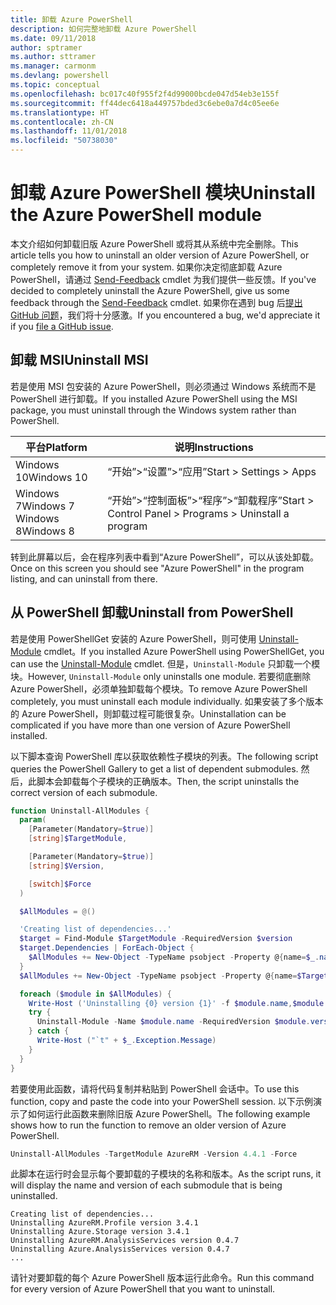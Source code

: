 ```yaml
---
title: 卸载 Azure PowerShell
description: 如何完整地卸载 Azure PowerShell
ms.date: 09/11/2018
author: sptramer
ms.author: sttramer
ms.manager: carmonm
ms.devlang: powershell
ms.topic: conceptual
ms.openlocfilehash: bc017c40f955f2f4d99000bcde047d54eb3e155f
ms.sourcegitcommit: ff44dec6418a449757bded3c6ebe0a7d4c05ee6e
ms.translationtype: HT
ms.contentlocale: zh-CN
ms.lasthandoff: 11/01/2018
ms.locfileid: "50738030"
---
```

# <a name="uninstall-the-azure-powershell-module"></a><span data-ttu-id="c4004-103">卸载 Azure PowerShell 模块</span><span class="sxs-lookup"><span data-stu-id="c4004-103">Uninstall the Azure PowerShell module</span></span>

<span data-ttu-id="c4004-104">本文介绍如何卸载旧版 Azure PowerShell 或将其从系统中完全删除。</span><span class="sxs-lookup"><span data-stu-id="c4004-104">This article tells you how to uninstall an older version of Azure PowerShell, or completely remove it from your system.</span></span> <span data-ttu-id="c4004-105">如果你决定彻底卸载 Azure PowerShell，请通过 [Send-Feedback](/powershell/module/azurerm.profile/send-feedback) cmdlet 为我们提供一些反馈。</span><span class="sxs-lookup"><span data-stu-id="c4004-105">If you've decided to completely uninstall the Azure PowerShell, give us some feedback through the [Send-Feedback](/powershell/module/azurerm.profile/send-feedback) cmdlet.</span></span>
<span data-ttu-id="c4004-106">如果你在遇到 bug 后[提出 GitHub 问题](https://github.com/azure/azure-powershell/issues)，我们将十分感激。</span><span class="sxs-lookup"><span data-stu-id="c4004-106">If you encountered a bug, we'd appreciate it if you [file a GitHub issue](https://github.com/azure/azure-powershell/issues).</span></span>

## <a name="uninstall-msi"></a><span data-ttu-id="c4004-107">卸载 MSI</span><span class="sxs-lookup"><span data-stu-id="c4004-107">Uninstall MSI</span></span>

<span data-ttu-id="c4004-108">若是使用 MSI 包安装的 Azure PowerShell，则必须通过 Windows 系统而不是 PowerShell 进行卸载。</span><span class="sxs-lookup"><span data-stu-id="c4004-108">If you installed Azure PowerShell using the MSI package, you must uninstall through the Windows system rather than PowerShell.</span></span>

| <span data-ttu-id="c4004-109">平台</span><span class="sxs-lookup"><span data-stu-id="c4004-109">Platform</span></span> | <span data-ttu-id="c4004-110">说明</span><span class="sxs-lookup"><span data-stu-id="c4004-110">Instructions</span></span> |
|----------|--------------|
| <span data-ttu-id="c4004-111">Windows 10</span><span class="sxs-lookup"><span data-stu-id="c4004-111">Windows 10</span></span> | <span data-ttu-id="c4004-112">“开始”>“设置”>“应用”</span><span class="sxs-lookup"><span data-stu-id="c4004-112">Start > Settings > Apps</span></span> |
| <span data-ttu-id="c4004-113">Windows 7</span><span class="sxs-lookup"><span data-stu-id="c4004-113">Windows 7</span></span> </br><span data-ttu-id="c4004-114">Windows 8</span><span class="sxs-lookup"><span data-stu-id="c4004-114">Windows 8</span></span> | <span data-ttu-id="c4004-115">“开始”>“控制面板”>“程序”>“卸载程序”</span><span class="sxs-lookup"><span data-stu-id="c4004-115">Start > Control Panel > Programs > Uninstall a program</span></span> |

<span data-ttu-id="c4004-116">转到此屏幕以后，会在程序列表中看到“Azure PowerShell”，可以从该处卸载。</span><span class="sxs-lookup"><span data-stu-id="c4004-116">Once on this screen you should see "Azure PowerShell" in the program listing, and can uninstall from there.</span></span>

## <a name="uninstall-from-powershell"></a><span data-ttu-id="c4004-117">从 PowerShell 卸载</span><span class="sxs-lookup"><span data-stu-id="c4004-117">Uninstall from PowerShell</span></span>

<span data-ttu-id="c4004-118">若是使用 PowerShellGet 安装的 Azure PowerShell，则可使用 [Uninstall-Module](/powershell/module/powershellget/uninstall-module) cmdlet。</span><span class="sxs-lookup"><span data-stu-id="c4004-118">If you installed Azure PowerShell using PowerShellGet, you can use the [Uninstall-Module](/powershell/module/powershellget/uninstall-module) cmdlet.</span></span> <span data-ttu-id="c4004-119">但是，`Uninstall-Module` 只卸载一个模块。</span><span class="sxs-lookup"><span data-stu-id="c4004-119">However, `Uninstall-Module` only uninstalls one module.</span></span> <span data-ttu-id="c4004-120">若要彻底删除 Azure PowerShell，必须单独卸载每个模块。</span><span class="sxs-lookup"><span data-stu-id="c4004-120">To remove Azure PowerShell completely, you must uninstall each module individually.</span></span> <span data-ttu-id="c4004-121">如果安装了多个版本的 Azure PowerShell，则卸载过程可能很复杂。</span><span class="sxs-lookup"><span data-stu-id="c4004-121">Uninstallation can be complicated if you have more than one version of Azure PowerShell installed.</span></span>

<span data-ttu-id="c4004-122">以下脚本查询 PowerShell 库以获取依赖性子模块的列表。</span><span class="sxs-lookup"><span data-stu-id="c4004-122">The following script queries the PowerShell Gallery to get a list of dependent submodules.</span></span> <span data-ttu-id="c4004-123">然后，此脚本会卸载每个子模块的正确版本。</span><span class="sxs-lookup"><span data-stu-id="c4004-123">Then, the script uninstalls the correct version of each submodule.</span></span>

```powershell
function Uninstall-AllModules {
  param(
    [Parameter(Mandatory=$true)]
    [string]$TargetModule,

    [Parameter(Mandatory=$true)]
    [string]$Version,

    [switch]$Force
  )

  $AllModules = @()

  'Creating list of dependencies...'
  $target = Find-Module $TargetModule -RequiredVersion $version
  $target.Dependencies | ForEach-Object {
    $AllModules += New-Object -TypeName psobject -Property @{name=$_.name; version=$_.requiredversion}
  }
  $AllModules += New-Object -TypeName psobject -Property @{name=$TargetModule; version=$Version}

  foreach ($module in $AllModules) {
    Write-Host ('Uninstalling {0} version {1}' -f $module.name,$module.version)
    try {
      Uninstall-Module -Name $module.name -RequiredVersion $module.version -Force:$Force -ErrorAction Stop
    } catch {
      Write-Host ("`t" + $_.Exception.Message)
    }
  }
}
```

<span data-ttu-id="c4004-124">若要使用此函数，请将代码复制并粘贴到 PowerShell 会话中。</span><span class="sxs-lookup"><span data-stu-id="c4004-124">To use this function, copy and paste the code into your PowerShell session.</span></span> <span data-ttu-id="c4004-125">以下示例演示了如何运行此函数来删除旧版 Azure PowerShell。</span><span class="sxs-lookup"><span data-stu-id="c4004-125">The following example shows how to run the function to remove an older version of Azure PowerShell.</span></span>

```powershell
Uninstall-AllModules -TargetModule AzureRM -Version 4.4.1 -Force
```

<span data-ttu-id="c4004-126">此脚本在运行时会显示每个要卸载的子模块的名称和版本。</span><span class="sxs-lookup"><span data-stu-id="c4004-126">As the script runs, it will display the name and version of each submodule that is being uninstalled.</span></span>

```output
Creating list of dependencies...
Uninstalling AzureRM.Profile version 3.4.1
Uninstalling Azure.Storage version 3.4.1
Uninstalling AzureRM.AnalysisServices version 0.4.7
Uninstalling Azure.AnalysisServices version 0.4.7
...
```

<span data-ttu-id="c4004-127">请针对要卸载的每个 Azure PowerShell 版本运行此命令。</span><span class="sxs-lookup"><span data-stu-id="c4004-127">Run this command for every version of Azure PowerShell that you want to uninstall.</span></span>
